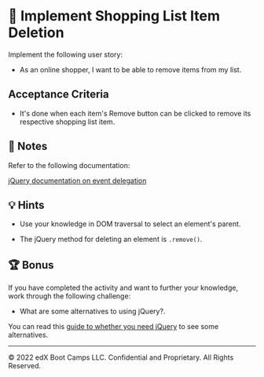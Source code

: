 # 📖 Implement Shopping List Item Deletion

Implement the following user story:

* As an online shopper, I want to be able to remove items from my list.

## Acceptance Criteria

* It's done when each item's Remove button can be clicked to remove its respective shopping list item.

## 📝 Notes

Refer to the following documentation:

[jQuery documentation on event delegation](https://learn.jquery.com/events/event-delegation/)

## 💡 Hints

* Use your knowledge in DOM traversal to select an element's parent.

* The jQuery method for deleting an element is `.remove()`.

## 🏆 Bonus

If you have completed the activity and want to further your knowledge, work through the following challenge:

* What are some alternatives to using jQuery?.

You can read this [guide to whether you need jQuery](http://youmightnotneedjquery.com/) to see some alternatives.

---

© 2022 edX Boot Camps LLC. Confidential and Proprietary. All Rights Reserved.
